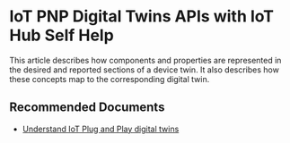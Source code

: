 <properties
  pagetitle="IoT PNP Digital Twins APIs with IoT Hub Self Help"
  service=""
  resource=""
  ms.author="camanle"
  selfhelptype="Generic"
  supporttopicids="32740877"
  productpesids="16122"
  cloudenvironments="public, fairfax, mooncake, blackforest, ussec, usnat"
  articleid="ea79b8ab-cbc9-42b8-b7d5-7c10d735f496"
  ownershipid="AzureIot_IotHub" />
# IoT PNP Digital Twins APIs with IoT Hub Self Help

This article describes how components and properties are represented in the desired and reported sections of a device twin. It also describes how these concepts map to the corresponding digital twin.

## **Recommended Documents**

* [Understand IoT Plug and Play digital twins](https://docs.microsoft.com/azure/iot-pnp/concepts-digital-twin)